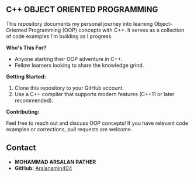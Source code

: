 ##   C++ OBJECT ORIENTED PROGRAMMING  

This repository documents my personal journey into learning Object-Oriented Programming (OOP) concepts with C++. It serves as a collection of code examples I'm building as I progress.

**Who's This For?**

* Anyone starting their OOP adventure in C++.
* Fellow learners looking to share the knowledge grind.

**Getting Started:**

1. Clone this repository to your GitHub account.
2. Use a C++ compiler that supports modern features (C++11 or later recommended).


**Contributing:**

Feel free to reach out and discuss OOP concepts! If you have relevant code examples or corrections, pull requests are welcome.


## Contact

- **MOHAMMAD ARSALAN RATHER**
- **GitHub:** [Arslanamin404](https://github.com/Arslanamin404)

